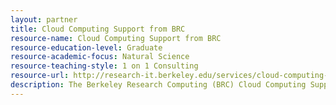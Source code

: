 ```yaml
---
layout: partner 
title: Cloud Computing Support from BRC
resource-name: Cloud Computing Support from BRC
resource-education-level: Graduate
resource-academic-focus: Natural Science
resource-teaching-style: 1 on 1 Consulting
resource-url: http://research-it.berkeley.edu/services/cloud-computing-support
description: The Berkeley Research Computing (BRC) Cloud Computing Support program offers consulting assistance, documentation, and tools to help faculty and other campus researchers obtain access to and effectively use cloud computing resources. We welcome Berkeley faculty, staff, postdocs, and grad students at all levels of expertise to schedule time with our consultants, even at the very earliest stages of your research, for any size computational requirements you may have. Our standard consulting services are free of charge.
---
```


